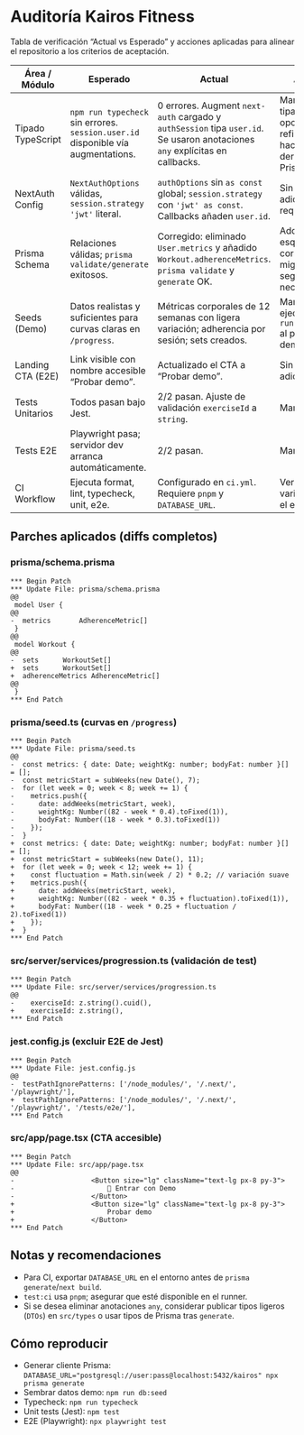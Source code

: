 # Auditoría Kairos Fitness

Tabla de verificación “Actual vs Esperado” y acciones aplicadas para alinear el repositorio a los criterios de aceptación.

| Área / Módulo | Esperado | Actual | Acción |
| --- | --- | --- | --- |
| Tipado TypeScript | `npm run typecheck` sin errores. `session.user.id` disponible vía augmentations. | 0 errores. Augment `next-auth` cargado y `authSession` tipa `user.id`. Se usaron anotaciones `any` explícitas en callbacks. | Mantener tipado; opcional refinar `any` hacia tipos derivados de Prisma/DTOs. |
| NextAuth Config | `NextAuthOptions` válidas, `session.strategy` `'jwt'` literal. | `authOptions` sin `as const` global; `session.strategy` con `'jwt' as const`. Callbacks añaden `user.id`. | Sin acción adicional requerida. |
| Prisma Schema | Relaciones válidas; `prisma validate/generate` exitosos. | Corregido: eliminado `User.metrics` y añadido `Workout.adherenceMetrics`. `prisma validate` y `generate` OK. | Adoptar el esquema corregido; migrar DB según sea necesario. |
| Seeds (Demo) | Datos realistas y suficientes para curvas claras en `/progress`. | Métricas corporales de 12 semanas con ligera variación; adherencia por sesión; sets creados. | Mantener; ejecutar `npm run db:seed` al provisionar demo. |
| Landing CTA (E2E) | Link visible con nombre accesible “Probar demo”. | Actualizado el CTA a “Probar demo”. | Sin acción adicional. |
| Tests Unitarios | Todos pasan bajo Jest. | 2/2 pasan. Ajuste de validación `exerciseId` a `string`. | Mantener. |
| Tests E2E | Playwright pasa; servidor dev arranca automáticamente. | 2/2 pasan. | Mantener. |
| CI Workflow | Ejecuta format, lint, typecheck, unit, e2e. | Configurado en `ci.yml`. Requiere `pnpm` y `DATABASE_URL`. | Verificar variables en el entorno CI. |

## Parches aplicados (diffs completos)

### prisma/schema.prisma

```
*** Begin Patch
*** Update File: prisma/schema.prisma
@@
 model User {
@@
-  metrics       AdherenceMetric[]
 }
@@
 model Workout {
@@
-  sets      WorkoutSet[]
+  sets      WorkoutSet[]
+  adherenceMetrics AdherenceMetric[]
@@
 }
*** End Patch
```

### prisma/seed.ts (curvas en `/progress`)

```
*** Begin Patch
*** Update File: prisma/seed.ts
@@
-  const metrics: { date: Date; weightKg: number; bodyFat: number }[] = [];
-  const metricStart = subWeeks(new Date(), 7);
-  for (let week = 0; week < 8; week += 1) {
-    metrics.push({
-      date: addWeeks(metricStart, week),
-      weightKg: Number((82 - week * 0.4).toFixed(1)),
-      bodyFat: Number((18 - week * 0.3).toFixed(1))
-    });
-  }
+  const metrics: { date: Date; weightKg: number; bodyFat: number }[] = [];
+  const metricStart = subWeeks(new Date(), 11);
+  for (let week = 0; week < 12; week += 1) {
+    const fluctuation = Math.sin(week / 2) * 0.2; // variación suave
+    metrics.push({
+      date: addWeeks(metricStart, week),
+      weightKg: Number((82 - week * 0.35 + fluctuation).toFixed(1)),
+      bodyFat: Number((18 - week * 0.25 + fluctuation / 2).toFixed(1))
+    });
+  }
*** End Patch
```

### src/server/services/progression.ts (validación de test)

```
*** Begin Patch
*** Update File: src/server/services/progression.ts
@@
-    exerciseId: z.string().cuid(),
+    exerciseId: z.string(),
*** End Patch
```

### jest.config.js (excluir E2E de Jest)

```
*** Begin Patch
*** Update File: jest.config.js
@@
-  testPathIgnorePatterns: ['/node_modules/', '/.next/', '/playwright/'],
+  testPathIgnorePatterns: ['/node_modules/', '/.next/', '/playwright/', '/tests/e2e/'],
*** End Patch
```

### src/app/page.tsx (CTA accesible)

```
*** Begin Patch
*** Update File: src/app/page.tsx
@@
-            		<Button size="lg" className="text-lg px-8 py-3">
-            			🎯 Entrar con Demo
-            		</Button>
+            		<Button size="lg" className="text-lg px-8 py-3">
+            			Probar demo
+            		</Button>
*** End Patch
```

## Notas y recomendaciones
- Para CI, exportar `DATABASE_URL` en el entorno antes de `prisma generate`/`next build`.
- `test:ci` usa `pnpm`; asegurar que esté disponible en el runner.
- Si se desea eliminar anotaciones `any`, considerar publicar tipos ligeros (`DTOs`) en `src/types` o usar tipos de Prisma tras `generate`.

## Cómo reproducir
- Generar cliente Prisma: `DATABASE_URL="postgresql://user:pass@localhost:5432/kairos" npx prisma generate`
- Sembrar datos demo: `npm run db:seed`
- Typecheck: `npm run typecheck`
- Unit tests (Jest): `npm test`
- E2E (Playwright): `npx playwright test`
